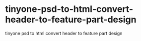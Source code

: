 # tinyone-psd-to-html-convert-header-to-feature-part-design
tinyone psd to html convert header to feature part design
